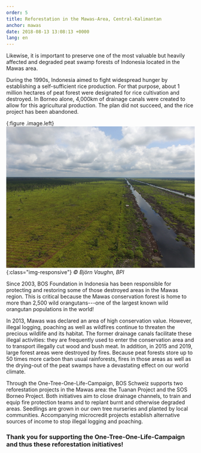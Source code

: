 ```yaml
---
order: 5
title: Reforestation in the Mawas-Area, Central-Kalimantan
anchor: mawas
date: 2018-08-13 13:08:13 +0000
lang: en
---
```

Likewise, it is important to preserve one of the most valuable but heavily affected and degraded peat swamp forests of Indonesia located in the Mawas area. 

During the 1990s, Indonesia aimed to fight widespread hunger by establishing a self-sufficient rice production. For that purpose, about 1 million hectares of peat forest were designated for rice cultivation and destroyed. In Borneo alone, 4,000km of drainage canals were created to allow for this agricultural production. The plan did not succeed, and the rice project has been abandoned. 

{:figure .image.left}
![Kanäle](/gallery/full/2019/12/15/Foto1.JPG){:class="img-responsive"}
_&copy; Björn Vaughn, BPI_

Since 2003, BOS Foundation in Indonesia has been responsible for protecting and restoring some of those destroyed areas in the Mawas region. This is critical because the Mawas conservation forest is home to more than 2,500 wild orangutans---one of the largest known wild orangutan populations in the world! 

In 2013, Mawas was declared an area of high conservation value. However, illegal logging, poaching as well as wildfires continue to threaten the precious wildlife and its habitat. The former drainage canals facilitate these illegal activities: they are frequently used to enter the conservation area and to transport illegally cut wood and bush meat. In addition, in 2015 and 2019, large forest areas were destroyed by fires. Because peat forests store up to 50 times more carbon than usual rainforests, fires in those areas as well as the drying-out of the peat swamps have a devastating effect on our world climate. 

Through the One-Tree-One-Life-Campaign, BOS Schweiz supports two reforestation projects in the Mawas area: the Tuanan Project and the SOS Borneo Project. Both initiatives aim to close drainage channels, to train and equip fire protection teams and to replant burnt and otherwise degraded areas. Seedlings are grown in our own tree nurseries and planted by local communities. Accompanying microcredit projects establish alternative sources of income to stop illegal logging and poaching.

### Thank you for supporting the One-Tree-One-Life-Campaign and thus these reforestation initiatives!
